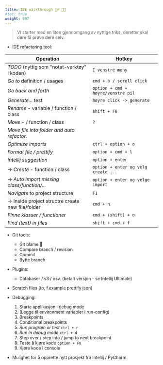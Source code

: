 ```yaml
---
title: IDE walkthrough 🚶‍♂️ 👩‍🏫
#toc: true
weight: 997
---
```


> Vi starter med en liten gjennomgang av nyttige triks, deretter skal dere få prøve dere selv.

- IDE refactoring tool:

| Operation                                         | Hotkey                              |
|---------------------------------------------------|-------------------------------------|
| *TODO* (nyttig som "notat-verktøy" i koden)       | `I venstre meny`                    |
| *Go to* definition / usages                       | `cmd + b / scroll click`            |
| *Go back and forth*                               | `option + cmd + høyre/venstre pil`  |
| *Generate...* test                                | `høyre click -> generate `          |
| *Rename* - variable / function / class            | `shift + F6`                        |
| *Move* - / function / class                       | `?`                                 |
| *Move file into folder and auto refactor.*        |                                     |
| *Optimize imports*                                | `ctrl + option + o`                 |
| *Format file / prettify*                          | `option + cmd + l`                  |
| *Intellij suggestion*                             | `option + enter`                    |
| -> *Create* - function / class                    | `option + enter og velg create ...` |
| -> *Auto import missing class/function/...*       | `option + enter og velge import`    |
| *Navigate* to project structure                   | `F1`                                |
| -> Inside project structre create new file/folder | `cmd + n`                           |
| *Finne klasser / functioner*                      | `cmd + (shift) + o`                 |
| *Find (text) in files*                            | `shift + cmd + f`                   |

- Git tools:
    - Git blame 🙈
    - Compare branch / revision
    - Commit
    - Bytte branch

- Plugins:
    - Databaser / s3 / osv. (betalt versjon - se Intellij Ultimate)

- Scratch files (to, f.example prettify json)

- Debugging:
    1. Starte applikasjon i debug mode
    2. (Legge til environment variabler i run-config)
    3. Breakpoints
    4. Conditional breakpoints
    5. *Run program or test* `ctrl + r`
    6. *Run in debug mode* `ctrl + d`
    7. Step over / step into / jump to next breakpoint
    8. Teste å kjøre kode `option + F8`
    9. Kjøre kode i console


- Mulighet for å opprette nytt prosjekt fra Intellij / PyCharm.
